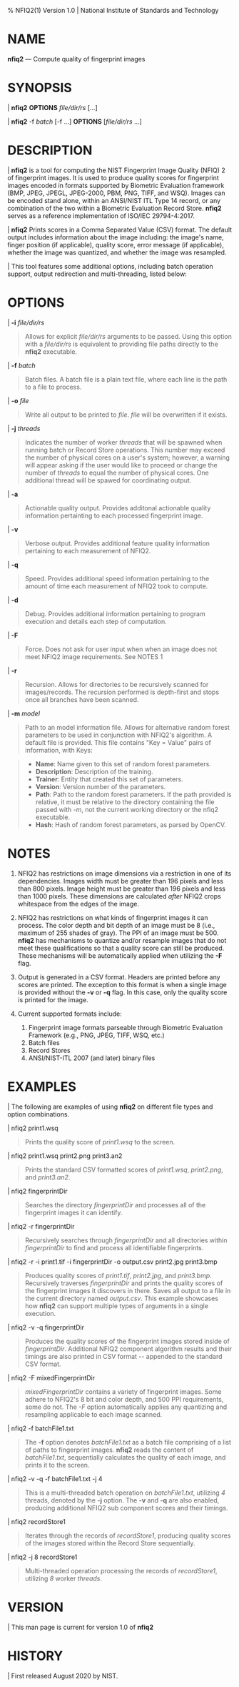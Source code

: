% NFIQ2(1) Version 1.0 | National Institute of Standards and Technology

NAME
====

**nfiq2** — Compute quality of fingerprint images

SYNOPSIS
========

| **nfiq2** **OPTIONS** _file/dir/rs_ [...]

| **nfiq2** -f _batch_ [-f ...] **OPTIONS** [_file/dir/rs_ ...]


DESCRIPTION
===========

| **nfiq2** is a tool for computing the NIST Fingerprint Image Quality (NFIQ) 2 of fingerprint images. It is used to produce quality scores for fingerprint images encoded in formats supported by Biometric Evaluation framework (BMP, JPEG, JPEGL, JPEG-2000, PBM, PNG, TIFF, and WSQ). Images can be encoded stand alone, within an ANSI/NIST ITL Type 14 record, or any combination of the two within a Biometric Evaluation Record Store. **nfiq2** serves as a reference implementation of ISO/IEC 29794-4:2017.

| **nfiq2** Prints scores in a Comma Separated Value (CSV) format. The default output includes information about the image including: the image's name, finger position (if applicable), quality score, error message (if applicable), whether the image was quantized, and whether the image was resampled.

| This tool features some additional options, including batch operation support, output redirection and multi-threading, listed below:

OPTIONS
=======
| **-i** _file/dir/rs_
> Allows for explicit _file/dir/rs_ arguments to be passed. Using this option with a _file/dir/rs_ is equivalent to providing file paths directly to the **nfiq2** executable.

| **-f** _batch_
> Batch files. A batch file is a plain text file, where each line is the path to a file to process.

| **-o** _file_
> Write all output to be printed to _file_. _file_ will be overwritten if it exists.

| **-j** _threads_
> Indicates the number of worker _threads_ that will be spawned when running batch or Record Store operations. This number may exceed the number of physical cores on a user's system; however, a warning will appear asking if the user would like to proceed or change the number of _threads_ to equal the number of physical cores. One additional thread will be spawed for coordinating output.

| **-a**
> Actionable quality output. Provides additonal actionable quality information pertainting to each processed fingerprint image.

| **-v**
> Verbose output. Provides additional feature quality information pertaining to each measurement of NFIQ2.

| **-q**
> Speed. Provides additional speed information pertaining to the amount of time each measurement of NFIQ2 took to compute.

| **-d**
> Debug. Provides additional information pertaining to program execution and details each step of computation.

| **-F**
> Force. Does not ask for user input when when an image does not meet NFIQ2 image requirements.
> See NOTES 1

| **-r**
> Recursion. Allows for directories to be recursively scanned for images/records. The recursion performed is depth-first and stops once all branches have been scanned.

| **-m** _model_
> Path to an model information file. Allows for alternative random forest parameters to be used in conjunction with NFIQ2's algorithm. A default file is provided.
> This file contains "Key = Value" pairs of information, with Keys:

> * **Name**: Name given to this set of random forest parameters.
> * **Description**: Description of the training.
> * **Trainer**: Entity that created this set of parameters.
> * **Version**: Version number of the parameters.
> * **Path**: Path to the random forest parameters. If the path provided is relative, it must be relative to the directory containing the file passed with *-m*, not the current working directory or the nfiq2 executable.
> * **Hash**: Hash of random forest parameters, as parsed by OpenCV.


NOTES
=====

1. NFIQ2 has restrictions on image dimensions via a restriction in one of its dependencies. Images width must be greater than 196 pixels and less than 800 pixels. Image height must be greater than 196 pixels and less than 1000 pixels. These dimensions are calculated *after* NFIQ2 crops whitespace from the edges of the image.

2. NFIQ2 has restrictions on what kinds of fingerprint images it can process. The color depth and bit depth of an image must be 8 (i.e., maximum of 255 shades of gray). The PPI of an image must be 500. **nfiq2** has mechanisms to quantize and/or resample images that do not meet these qualifications so that a quality score can still be produced. These mechanisms will be automatically applied when utilizing the **-F** flag.

3. Output is generated in a CSV format. Headers are printed before any scores are printed. The exception to this format is when a single image is provided without the **-v** or **-q** flag. In this case, only the quality score is printed for the image.

4. Current supported formats include:
	1. Fingerprint image formats parseable through Biometric Evaluation Framework (e.g., PNG, JPEG, TIFF, WSQ, etc.)
	2. Batch files
	3. Record Stores
	4. ANSI/NIST-ITL 2007 (and later) binary files

EXAMPLES
========

| The following are examples of using **nfiq2** on different file types and option combinations.

| nfiq2 print1.wsq

> Prints the quality score of _print1.wsq_ to the screen.

| nfiq2 print1.wsq print2.png print3.an2

> Prints the standard CSV formatted scores of _print1.wsq_, _print2.png_, and _print3.an2_.

| nfiq2 fingerprintDir

> Searches the directory _fingerprintDir_ and processes all of the fingerprint images it can identify.

| nfiq2 -r fingerprintDir

> Recursively searches through _fingerprintDir_ and all directories within _fingerprintDir_ to find and process all identifiable fingerprints.

| nfiq2 -r -i print1.tif -i fingerprintDir -o output.csv print2.jpg print3.bmp

> Produces quality scores of _print1.tif_, _print2.jpg_, and _print3.bmp_. Recursively traverses _fingerprintDir_ and prints the quality scores of the fingerprint images it discovers in there. Saves all output to a file in the current directory named _output.csv_. This example showcases how **nfiq2** can support multiple types of arguments in a single execution.

| nfiq2 -v -q fingerprintDir

> Produces the quality scores of the fingerprint images stored inside of _fingerprintDir_. Additional NFIQ2 component algorithm results and their timings are also printed in CSV format -- appended to the standard CSV format.

| nfiq2 -F mixedFingerprintDir

> _mixedFingerprintDir_ contains a variety of fingerprint images. Some adhere to NFIQ2's 8 bit and color depth, and 500 PPI requirements, some do not. The _-F_ option automatically applies any quantizing and resampling applicable to each image scanned.

| nfiq2 -f batchFile1.txt

> The **-f** option denotes _batchFile1.txt_ as a batch file comprising of a list of paths to fingerprint images. **nfiq2** reads the content of  _batchFile1.txt_,  sequentially calculates the quality of each image, and prints it to the screen.

| nfiq2 -v -q -f batchFile1.txt -j 4

> This is a multi-threaded batch operation on _batchFile1.txt_, utilizing _4_ threads, denoted by the **-j** option. The **-v** and **-q** are also enabled, producing additional NFIQ2 sub component scores and their timings.

| nfiq2 recordStore1

> Iterates through the records of _recordStore1_, producing quality scores of the images stored within the Record Store sequentially.

| nfiq2 -j 8 recordStore1

> Multi-threaded operation processing the records of _recordStore1_, utilizing _8_ worker _threads_.

VERSION
=======

| This man page is current for version 1.0 of **nfiq2**

HISTORY
=======

| First released August 2020 by NIST.
